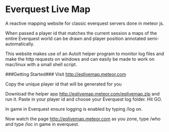 Everquest Live Map
=========

A reactive mapping website for classic everquest servers done in meteor js.

When passed a player id that matches the current session a maps of the entire Everquest world can be drawn and player position annotated semi-automatically.

This website makes use of an AutoIt helper program to monitor log files and make the http requests on windows and can easily be made to work on mac/linux with a small shell script.


###Getting Started###
Visit http://eqlivemap.meteor.com

Copy the unique player id that will be generated for you

Download the helper app http://eqlivemap.meteor.com/eqlivemap.zip and run it.  Paste in your player id and choose your Everquest log folder.  Hit GO.

In game in Everquest ensure logging is enabled by typing /log on.  

Now watch the page http://eqlivemap.meteor.com as you zone, type /who and type /loc in game in everquest.
